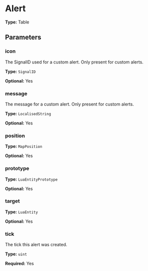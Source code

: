 # Alert

**Type:** Table

## Parameters

### icon

The SignalID used for a custom alert. Only present for custom alerts.

**Type:** `SignalID`

**Optional:** Yes

### message

The message for a custom alert. Only present for custom alerts.

**Type:** `LocalisedString`

**Optional:** Yes

### position

**Type:** `MapPosition`

**Optional:** Yes

### prototype

**Type:** `LuaEntityPrototype`

**Optional:** Yes

### target

**Type:** `LuaEntity`

**Optional:** Yes

### tick

The tick this alert was created.

**Type:** `uint`

**Required:** Yes

